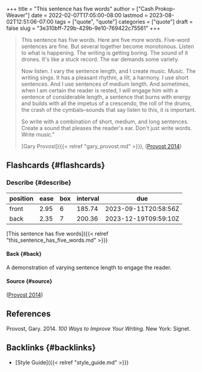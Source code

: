 +++
title = "This sentence has five words"
author = ["Cash Prokop-Weaver"]
date = 2022-02-07T17:05:00-08:00
lastmod = 2023-08-02T12:51:06-07:00
tags = ["quote", "quote"]
categories = ["quote"]
draft = false
slug = "3e310bff-729b-429b-9e10-769422c75561"
+++

> This sentence has five words. Here are five more words. Five-word sentences are fine. But several together become monotonous. Listen to what is happening. The writing is getting boring. The sound of it drones. It's like a stuck record. The ear demands some variety.
>
> Now listen. I vary the sentence length, and I create music. Music. The writing sings. It has a pleasant rhythm, a lilt, a harmony. I use short sentences. And I use sentences of medium length. And sometimes, when I am certain the reader is rested, I will engage him with a sentence of considerable length, a sentence that burns with energy and builds with all the impetus of a crescendo, the roll of the drums, the crash of the cymbals–sounds that say listen to this, it is important.
>
> So write with a combination of short, medium, and long sentences. Create a sound that pleases the reader's ear. Don't just write words. Write music."
>
> [Gary Provost]({{< relref "gary_provost.md" >}}), (<a href="#citeproc_bib_item_1">Provost 2014</a>)


## Flashcards {#flashcards}


### Describe {#describe}

| position | ease | box | interval | due                  |
|----------|------|-----|----------|----------------------|
| front    | 2.95 | 6   | 185.74   | 2023-09-11T20:58:56Z |
| back     | 2.35 | 7   | 200.36   | 2023-12-19T09:59:10Z |

[This sentence has five words]({{< relref "this_sentence_has_five_words.md" >}})


#### Back {#back}

A demonstration of varying sentence length to engage the reader.


#### Source {#source}

(<a href="#citeproc_bib_item_1">Provost 2014</a>)

## References

<style>.csl-entry{text-indent: -1.5em; margin-left: 1.5em;}</style><div class="csl-bib-body">
  <div class="csl-entry"><a id="citeproc_bib_item_1"></a>Provost, Gary. 2014. <i>100 Ways to Improve Your Writing</i>. New York: Signet.</div>
</div>


## Backlinks {#backlinks}

-   [Style Guide]({{< relref "style_guide.md" >}})
